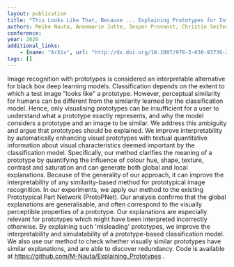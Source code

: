 ```yaml
---
layout: publication
title: "This Looks Like That, Because ... Explaining Prototypes for Interpretable Image Recognition"
authors: Meike Nauta, Annemarie Jutte, Jesper Provoost, Christin Seifert
conference: 
year: 2020
additional_links: 
    - {name: "ArXiv", url: "http://dx.doi.org/10.1007/978-3-030-93736-2_34"}
tags: []
---
```

Image recognition with prototypes is considered an interpretable alternative
for black box deep learning models. Classification depends on the extent to
which a test image "looks like" a prototype. However, perceptual similarity for
humans can be different from the similarity learned by the classification
model. Hence, only visualising prototypes can be insufficient for a user to
understand what a prototype exactly represents, and why the model considers a
prototype and an image to be similar. We address this ambiguity and argue that
prototypes should be explained. We improve interpretability by automatically
enhancing visual prototypes with textual quantitative information about visual
characteristics deemed important by the classification model. Specifically, our
method clarifies the meaning of a prototype by quantifying the influence of
colour hue, shape, texture, contrast and saturation and can generate both
global and local explanations. Because of the generality of our approach, it
can improve the interpretability of any similarity-based method for
prototypical image recognition. In our experiments, we apply our method to the
existing Prototypical Part Network (ProtoPNet). Our analysis confirms that the
global explanations are generalisable, and often correspond to the visually
perceptible properties of a prototype. Our explanations are especially relevant
for prototypes which might have been interpreted incorrectly otherwise. By
explaining such 'misleading' prototypes, we improve the interpretability and
simulatability of a prototype-based classification model. We also use our
method to check whether visually similar prototypes have similar explanations,
and are able to discover redundancy. Code is available at
https://github.com/M-Nauta/Explaining_Prototypes .